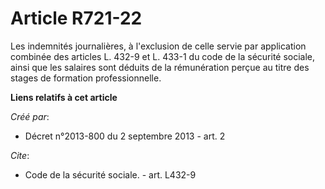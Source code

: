 # Article R721-22

Les indemnités journalières, à l'exclusion de celle servie par application combinée des articles L. 432-9 et L. 433-1 du code
de la sécurité sociale, ainsi que les salaires sont déduits de la rémunération perçue au titre des stages de formation
professionnelle.

**Liens relatifs à cet article**

_Créé par_:

  - Décret n°2013-800 du 2 septembre 2013 - art. 2

_Cite_:

  - Code de la sécurité sociale. - art. L432-9
